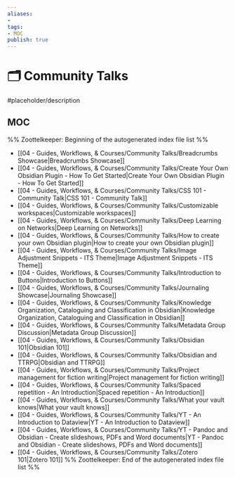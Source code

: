 ```yaml
---
aliases:
- 
tags:
- MOC
publish: true
---
```


# 🗂️ Community Talks

#placeholder/description 

## MOC

%% Zoottelkeeper: Beginning of the autogenerated index file list  %%
-  [[04 - Guides, Workflows, & Courses/Community Talks/Breadcrumbs Showcase|Breadcrumbs Showcase]]
-  [[04 - Guides, Workflows, & Courses/Community Talks/Create Your Own Obsidian Plugin - How To Get Started|Create Your Own Obsidian Plugin - How To Get Started]]
-  [[04 - Guides, Workflows, & Courses/Community Talks/CSS 101 - Community Talk|CSS 101 - Community Talk]]
-  [[04 - Guides, Workflows, & Courses/Community Talks/Customizable workspaces|Customizable workspaces]]
-  [[04 - Guides, Workflows, & Courses/Community Talks/Deep Learning on Networks|Deep Learning on Networks]]
-  [[04 - Guides, Workflows, & Courses/Community Talks/How to create your own Obsidian plugin|How to create your own Obsidian plugin]]
-  [[04 - Guides, Workflows, & Courses/Community Talks/Image Adjustment Snippets - ITS Theme|Image Adjustment Snippets - ITS Theme]]
-  [[04 - Guides, Workflows, & Courses/Community Talks/Introduction to Buttons|Introduction to Buttons]]
-  [[04 - Guides, Workflows, & Courses/Community Talks/Journaling Showcase|Journaling Showcase]]
-  [[04 - Guides, Workflows, & Courses/Community Talks/Knowledge Organization, Cataloguing and Classification in Obsidian|Knowledge Organization, Cataloguing and Classification in Obsidian]]
-  [[04 - Guides, Workflows, & Courses/Community Talks/Metadata Group Discussion|Metadata Group Discussion]]
-  [[04 - Guides, Workflows, & Courses/Community Talks/Obsidian 101|Obsidian 101]]
-  [[04 - Guides, Workflows, & Courses/Community Talks/Obsidian and TTRPG|Obsidian and TTRPG]]
-  [[04 - Guides, Workflows, & Courses/Community Talks/Project management for fiction writing|Project management for fiction writing]]
-  [[04 - Guides, Workflows, & Courses/Community Talks/Spaced repetition - An Introduction|Spaced repetition - An Introduction]]
-  [[04 - Guides, Workflows, & Courses/Community Talks/What your vault knows|What your vault knows]]
-  [[04 - Guides, Workflows, & Courses/Community Talks/YT - An Introduction to Dataview|YT - An Introduction to Dataview]]
-  [[04 - Guides, Workflows, & Courses/Community Talks/YT - Pandoc and Obsidian - Create slideshows, PDFs and Word documents|YT - Pandoc and Obsidian - Create slideshows, PDFs and Word documents]]
-  [[04 - Guides, Workflows, & Courses/Community Talks/Zotero 101|Zotero 101]]
%% Zoottelkeeper: End of the autogenerated index file list  %%

